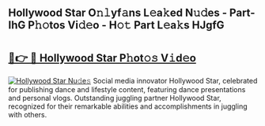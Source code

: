 ## Hollywood Star O𝚗𝚕yf𝚊ns L𝚎a𝚔ed N𝚞𝚍es - Part-IhG P𝚑𝚘tos Vi𝚍𝚎o - H𝚘𝚝 Part L𝚎a𝚔s HJgfG

# <h2><a href="http://kf72cyb.oniu.top/?m=Hollywood+Star">🔗👉 🔴 Hollywood Star P𝚑ot𝚘𝚜 V𝚒d𝚎o</a></h2>

[![Hollywood Star Nu𝚍e𝚜](https://i.imgur.com/0qMVB7G.gif)](http://kf72cyb.oniu.top/?m=Hollywood+Star)
Social media innovator Hollywood Star, celebrated for publishing dance and lifestyle content, featuring dance presentations and personal vlogs. Outstanding juggling partner Hollywood Star, recognized for their remarkable abilities and accomplishments in juggling with others.  
